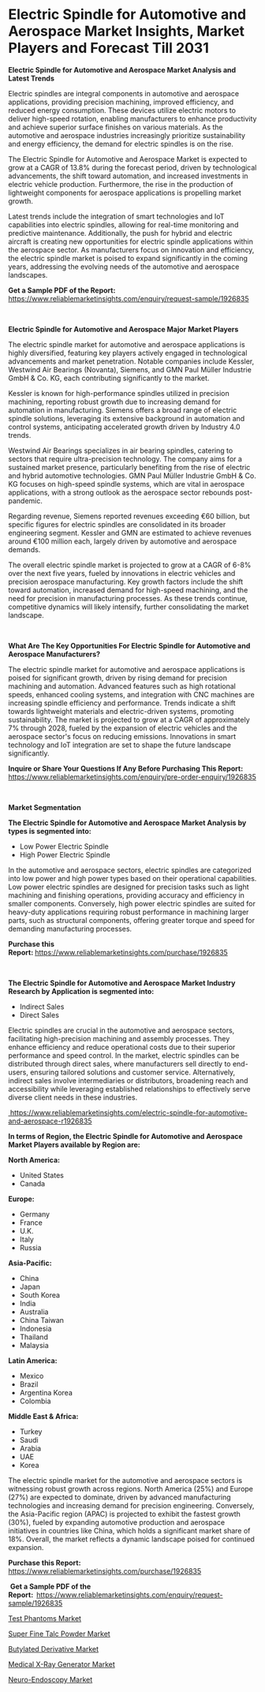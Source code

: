 <p><h1>Electric Spindle for Automotive and Aerospace Market Insights, Market Players and Forecast Till 2031</h1></p><p><strong>Electric Spindle for Automotive and Aerospace Market Analysis and Latest Trends</strong></p>
<p><p>Electric spindles are integral components in automotive and aerospace applications, providing precision machining, improved efficiency, and reduced energy consumption. These devices utilize electric motors to deliver high-speed rotation, enabling manufacturers to enhance productivity and achieve superior surface finishes on various materials. As the automotive and aerospace industries increasingly prioritize sustainability and energy efficiency, the demand for electric spindles is on the rise.</p><p>The Electric Spindle for Automotive and Aerospace Market is expected to grow at a CAGR of 13.8% during the forecast period, driven by technological advancements, the shift toward automation, and increased investments in electric vehicle production. Furthermore, the rise in the production of lightweight components for aerospace applications is propelling market growth. </p><p>Latest trends include the integration of smart technologies and IoT capabilities into electric spindles, allowing for real-time monitoring and predictive maintenance. Additionally, the push for hybrid and electric aircraft is creating new opportunities for electric spindle applications within the aerospace sector. As manufacturers focus on innovation and efficiency, the electric spindle market is poised to expand significantly in the coming years, addressing the evolving needs of the automotive and aerospace landscapes.</p></p>
<p><strong>Get a Sample PDF of the Report:&nbsp;</strong> <a href="https://www.reliablemarketinsights.com/enquiry/request-sample/1926835?utm_campaign=1731&utm_medium=2&utm_source=Github&utm_content=ia&utm_term=25102024&utm_id=electric-spindle-for-automotive-and-aerospace">https://www.reliablemarketinsights.com/enquiry/request-sample/1926835</a></p>
<p>&nbsp;</p>
<p><strong>Electric Spindle for Automotive and Aerospace Major Market Players</strong></p>
<p><p>The electric spindle market for automotive and aerospace applications is highly diversified, featuring key players actively engaged in technological advancements and market penetration. Notable companies include Kessler, Westwind Air Bearings (Novanta), Siemens, and GMN Paul Müller Industrie GmbH & Co. KG, each contributing significantly to the market.</p><p>Kessler is known for high-performance spindles utilized in precision machining, reporting robust growth due to increasing demand for automation in manufacturing. Siemens offers a broad range of electric spindle solutions, leveraging its extensive background in automation and control systems, anticipating accelerated growth driven by Industry 4.0 trends.</p><p>Westwind Air Bearings specializes in air bearing spindles, catering to sectors that require ultra-precision technology. The company aims for a sustained market presence, particularly benefiting from the rise of electric and hybrid automotive technologies. GMN Paul Müller Industrie GmbH & Co. KG focuses on high-speed spindle systems, which are vital in aerospace applications, with a strong outlook as the aerospace sector rebounds post-pandemic.</p><p>Regarding revenue, Siemens reported revenues exceeding €60 billion, but specific figures for electric spindles are consolidated in its broader engineering segment. Kessler and GMN are estimated to achieve revenues around €100 million each, largely driven by automotive and aerospace demands.</p><p>The overall electric spindle market is projected to grow at a CAGR of 6-8% over the next five years, fueled by innovations in electric vehicles and precision aerospace manufacturing. Key growth factors include the shift toward automation, increased demand for high-speed machining, and the need for precision in manufacturing processes. As these trends continue, competitive dynamics will likely intensify, further consolidating the market landscape.</p></p>
<p>&nbsp;</p>
<p><strong>What Are The Key Opportunities For Electric Spindle for Automotive and Aerospace Manufacturers?</strong></p>
<p><p>The electric spindle market for automotive and aerospace applications is poised for significant growth, driven by rising demand for precision machining and automation. Advanced features such as high rotational speeds, enhanced cooling systems, and integration with CNC machines are increasing spindle efficiency and performance. Trends indicate a shift towards lightweight materials and electric-driven systems, promoting sustainability. The market is projected to grow at a CAGR of approximately 7% through 2028, fueled by the expansion of electric vehicles and the aerospace sector's focus on reducing emissions. Innovations in smart technology and IoT integration are set to shape the future landscape significantly.</p></p>
<p><strong>Inquire or Share Your Questions If Any Before Purchasing This Report:</strong> <a href="https://www.reliablemarketinsights.com/enquiry/pre-order-enquiry/1926835?utm_campaign=1731&utm_medium=2&utm_source=Github&utm_content=ia&utm_term=25102024&utm_id=electric-spindle-for-automotive-and-aerospace">https://www.reliablemarketinsights.com/enquiry/pre-order-enquiry/1926835</a></p>
<p>&nbsp;</p>
<p><strong>Market Segmentation</strong></p>
<p><strong>The Electric Spindle for Automotive and Aerospace Market Analysis by types is segmented into:</strong></p>
<p><ul><li>Low Power Electric Spindle</li><li>High Power Electric Spindle</li></ul></p>
<p><p>In the automotive and aerospace sectors, electric spindles are categorized into low power and high power types based on their operational capabilities. Low power electric spindles are designed for precision tasks such as light machining and finishing operations, providing accuracy and efficiency in smaller components. Conversely, high power electric spindles are suited for heavy-duty applications requiring robust performance in machining larger parts, such as structural components, offering greater torque and speed for demanding manufacturing processes.</p></p>
<p><strong>Purchase this Report:&nbsp;</strong><a href="https://www.reliablemarketinsights.com/purchase/1926835?utm_campaign=1731&utm_medium=2&utm_source=Github&utm_content=ia&utm_term=25102024&utm_id=electric-spindle-for-automotive-and-aerospace">https://www.reliablemarketinsights.com/purchase/1926835</a></p>
<p>&nbsp;</p>
<p><strong>The Electric Spindle for Automotive and Aerospace Market Industry Research by Application is segmented into:</strong></p>
<p><ul><li>Indirect Sales</li><li>Direct Sales</li></ul></p>
<p><p>Electric spindles are crucial in the automotive and aerospace sectors, facilitating high-precision machining and assembly processes. They enhance efficiency and reduce operational costs due to their superior performance and speed control. In the market, electric spindles can be distributed through direct sales, where manufacturers sell directly to end-users, ensuring tailored solutions and customer service. Alternatively, indirect sales involve intermediaries or distributors, broadening reach and accessibility while leveraging established relationships to effectively serve diverse client needs in these industries.</p></p>
<p><a href="https://www.reliablemarketinsights.com/electric-spindle-for-automotive-and-aerospace-r1926835?utm_campaign=1731&utm_medium=2&utm_source=Github&utm_content=ia&utm_term=25102024&utm_id=electric-spindle-for-automotive-and-aerospace">&nbsp;https://www.reliablemarketinsights.com/electric-spindle-for-automotive-and-aerospace-r1926835</a></p>
<p><strong>In terms of Region, the Electric Spindle for Automotive and Aerospace Market Players available by Region are:</strong></p>
<p>
    <p> <strong> North America: </strong>
        <ul>
            <li>United States</li>
            <li>Canada</li>
        </ul>
        </p> 
    <p> <strong> Europe: </strong>
        <ul>
            <li>Germany</li>
            <li>France</li>
            <li>U.K.</li>
            <li>Italy</li>
            <li>Russia</li>
        </ul>
        </p> 
    <p> <strong> Asia-Pacific: </strong>
        <ul>
            <li>China</li>
            <li>Japan</li>
            <li>South Korea</li>
            <li>India</li>
            <li>Australia</li>
            <li>China Taiwan</li>
            <li>Indonesia</li>
            <li>Thailand</li>
            <li>Malaysia</li>
        </ul>
        </p> 
    <p> <strong> Latin America: </strong>
        <ul>
            <li>Mexico</li>
            <li>Brazil</li>
            <li>Argentina Korea</li>
            <li>Colombia</li>
        </ul>
        </p> 
    <p> <strong> Middle East & Africa: </strong>
        <ul>
            <li>Turkey</li>
            <li>Saudi</li>
            <li>Arabia</li>
            <li>UAE</li>
            <li>Korea</li>
        </ul>
    </p>
    </p>
<p><p>The electric spindle market for the automotive and aerospace sectors is witnessing robust growth across regions. North America (25%) and Europe (27%) are expected to dominate, driven by advanced manufacturing technologies and increasing demand for precision engineering. Conversely, the Asia-Pacific region (APAC) is projected to exhibit the fastest growth (30%), fueled by expanding automotive production and aerospace initiatives in countries like China, which holds a significant market share of 18%. Overall, the market reflects a dynamic landscape poised for continued expansion.</p></p>
<p><strong>Purchase this Report: </strong><a href="https://www.reliablemarketinsights.com/purchase/1926835?utm_campaign=1731&utm_medium=2&utm_source=Github&utm_content=ia&utm_term=25102024&utm_id=electric-spindle-for-automotive-and-aerospace">https://www.reliablemarketinsights.com/purchase/1926835</a></p>
<p>&nbsp;<strong>Get a Sample PDF of the Report:&nbsp;&nbsp;</strong><a href="https://www.reliablemarketinsights.com/enquiry/request-sample/1926835?utm_campaign=1731&utm_medium=2&utm_source=Github&utm_content=ia&utm_term=25102024&utm_id=electric-spindle-for-automotive-and-aerospace">https://www.reliablemarketinsights.com/enquiry/request-sample/1926835</a></p>
<p><strong></strong></p>
<p><p><a href="https://www.linkedin.com/pulse/test-phantoms-market-share-size-trends-industry-analysis-report-pkioe?utm_campaign=1731&utm_medium=2&utm_source=Github&utm_content=ia&utm_term=25102024&utm_id=electric-spindle-for-automotive-and-aerospace">Test Phantoms Market</a></p><p><a href="https://www.linkedin.com/pulse/regional-adaptations-global-super-fine-talc-powder-market-trends-qxiyc?utm_campaign=1731&utm_medium=2&utm_source=Github&utm_content=ia&utm_term=25102024&utm_id=electric-spindle-for-automotive-and-aerospace">Super Fine Talc Powder Market</a></p><p><a href="https://www.linkedin.com/pulse/evaluating-global-butylated-derivative-market-trends-growth-zxcac?utm_campaign=1731&utm_medium=2&utm_source=Github&utm_content=ia&utm_term=25102024&utm_id=electric-spindle-for-automotive-and-aerospace">Butylated Derivative Market</a></p><p><a href="https://www.linkedin.com/pulse/investment-opportunities-medical-x-ray-generator-sector-risk-x2jme?utm_campaign=1731&utm_medium=2&utm_source=Github&utm_content=ia&utm_term=25102024&utm_id=electric-spindle-for-automotive-and-aerospace">Medical X-Ray Generator Market</a></p><p><a href="https://www.linkedin.com/pulse/neuro-endoscopy-market-velocity-122-cagr-trajectory-2024-2031-zcvsc?utm_campaign=1731&utm_medium=2&utm_source=Github&utm_content=ia&utm_term=25102024&utm_id=electric-spindle-for-automotive-and-aerospace">Neuro-Endoscopy Market</a></p></p>